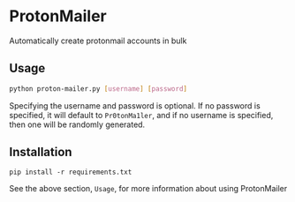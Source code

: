 # ProtonMailer
Automatically create protonmail accounts in bulk

## Usage
```sh
python proton-mailer.py [username] [password]
```
Specifying the username and password is optional. If no password is specified, it will default to `Pr0tonMa1ler`, and if no username is specified, then one will be randomly generated.

## Installation
```
pip install -r requirements.txt
```

See the above section, `Usage`, for more information about using ProtonMailer
